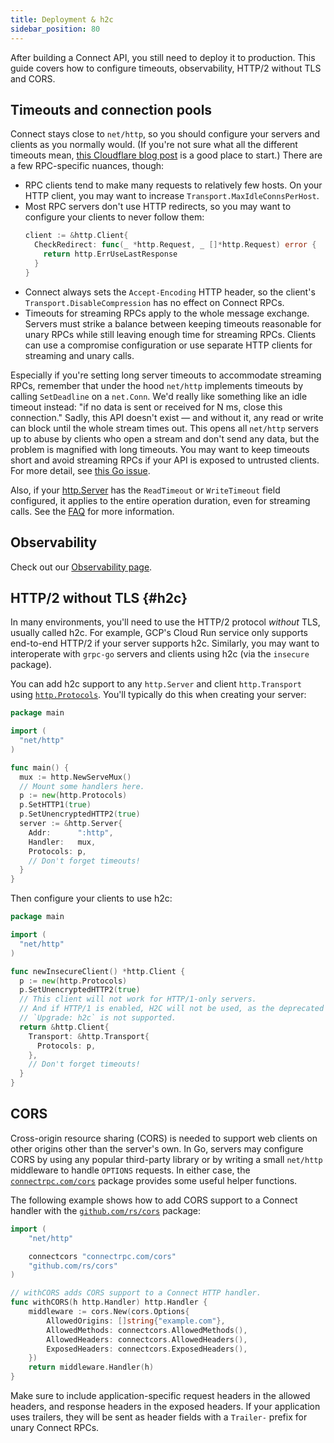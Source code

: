 ```yaml
---
title: Deployment & h2c
sidebar_position: 80
---
```


After building a Connect API, you still need to deploy it to production. This
guide covers how to configure timeouts, observability, HTTP/2 without TLS and
CORS.

## Timeouts and connection pools

Connect stays close to `net/http`, so you should configure your servers and
clients as you normally would. (If you're not sure what all the different
timeouts mean, [this Cloudflare blog post][cloudflare-timeouts] is a good place
to start.) There are a few RPC-specific nuances, though:

- RPC clients tend to make many requests to relatively few hosts. On your HTTP
  client, you may want to increase `Transport.MaxIdleConnsPerHost`.
- Most RPC servers don't use HTTP redirects, so you may want to configure your
  clients to never follow them:
  ```go
  client := &http.Client{
    CheckRedirect: func(_ *http.Request, _ []*http.Request) error {
      return http.ErrUseLastResponse
    }
  }
  ```
- Connect always sets the `Accept-Encoding` HTTP header, so the client's
  `Transport.DisableCompression` has no effect on Connect RPCs.
- Timeouts for streaming RPCs apply to the whole message exchange. Servers must
  strike a balance between keeping timeouts reasonable for unary RPCs while
  still leaving enough time for streaming RPCs. Clients can use a compromise
  configuration or use separate HTTP clients for streaming and unary calls.

Especially if you're setting long server timeouts to accommodate streaming
RPCs, remember that under the hood `net/http` implements timeouts by calling
`SetDeadline` on a `net.Conn`. We'd really like something like an idle timeout
instead: "if no data is sent or received for N ms, close this connection."
Sadly, this API doesn't exist &mdash; and without it, any read or write can
block until the whole stream times out. This opens all `net/http` servers up to
abuse by clients who open a stream and don't send any data, but the problem is
magnified with long timeouts. You may want to keep timeouts short and avoid
streaming RPCs if your API is exposed to untrusted clients. For more detail,
see [this Go issue][go-deadlines].

Also, if your [http.Server](https://pkg.go.dev/net/http#Server) has the
`ReadTimeout` or `WriteTimeout` field configured, it applies to the entire
operation duration, even for streaming calls. See the [FAQ](../faq.md#stream-error)
for more information.

## Observability

Check out our [Observability page](./observability.md).

## HTTP/2 without TLS {#h2c}

In many environments, you'll need to use the HTTP/2 protocol _without_ TLS,
usually called h2c. For example, GCP's Cloud Run service only supports
end-to-end HTTP/2 if your server supports h2c. Similarly, you may want to
interoperate with `grpc-go` servers and clients using h2c (via the `insecure`
package).

You can add h2c support to any `http.Server` and client `http.Transport` using
[`http.Protocols`][http-protocols]. You'll typically do this when creating
your server:

```go
package main

import (
  "net/http"
)

func main() {
  mux := http.NewServeMux()
  // Mount some handlers here.
  p := new(http.Protocols)
  p.SetHTTP1(true)
  p.SetUnencryptedHTTP2(true)
  server := &http.Server{
    Addr:      ":http",
    Handler:   mux,
    Protocols: p,
    // Don't forget timeouts!
  }
}
```

Then configure your clients to use h2c:

```go
package main

import (
  "net/http"
)

func newInsecureClient() *http.Client {
  p := new(http.Protocols)
  p.SetUnencryptedHTTP2(true)
  // This client will not work for HTTP/1-only servers.
  // And if HTTP/1 is enabled, H2C will not be used, as the deprecated
  // `Upgrade: h2c` is not supported.
  return &http.Client{
    Transport: &http.Transport{
      Protocols: p,
    },
    // Don't forget timeouts!
  }
}
```

[cloudflare-timeouts]: https://blog.cloudflare.com/the-complete-guide-to-golang-net-http-timeouts/
[go-deadlines]: https://github.com/golang/go/issues/16100
[http-protocols]: https://pkg.go.dev/net/http#Protocols

## CORS

Cross-origin resource sharing (CORS) is needed to support web clients
on other origins other than the server's own. In Go, servers may configure CORS
by using any popular third-party library or by writing a small `net/http`
middleware to handle `OPTIONS` requests. In either case, the
[`connectrpc.com/cors`](https://github.com/connectrpc/cors-go) package provides
some useful helper functions.

The following example shows how to add CORS support to a Connect handler with
the [`github.com/rs/cors`](https://github.com/rs/cors) package:

```go
import (
	"net/http"

	connectcors "connectrpc.com/cors"
	"github.com/rs/cors"
)

// withCORS adds CORS support to a Connect HTTP handler.
func withCORS(h http.Handler) http.Handler {
	middleware := cors.New(cors.Options{
		AllowedOrigins: []string{"example.com"},
		AllowedMethods: connectcors.AllowedMethods(),
		AllowedHeaders: connectcors.AllowedHeaders(),
		ExposedHeaders: connectcors.ExposedHeaders(),
	})
	return middleware.Handler(h)
}
```

Make sure to include application-specific request headers in the allowed headers,
and response headers in the exposed headers. If your application uses trailers,
they will be sent as header fields with a `Trailer-` prefix for unary Connect
RPCs.
